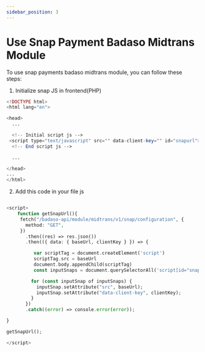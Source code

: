 ```yaml
---
sidebar_position: 3
---
```


# Use Snap Payment Badaso Midtrans Module

To use snap payments badaso midtrans module, you can follow these steps:

1. Initialize snap JS in frontend(PHP)

```php
<!DOCTYPE html>
<html lang="en">

<head>
  ...

  <!-- Initial script js -->
 <script type="text/javascript" src="" data-client-key="" id="snapurl"></script>
  <!-- End script js -->

  ...

</head>
...
</html>
```

2. Add this code in your file js

```php

<script>
    function getSnapUrl(){
     fetch("/badaso-api/module/midtrans/v1/snap/configuration", {
       method: "GET",
     })
       .then((res) => res.json())
       .then(({ data: { baseUrl, clientKey } }) => {

          var scriptTag = document.createElement('script')
          scriptTag.src = baseUrl
          document.body.appendChild(scriptTag)
          const inputSnaps = document.querySelectorAll('script[id="snapurl"]');

         for (const inputSnap of inputSnaps) {
           inputSnap.setAttribute("src", baseUrl);
           inputSnap.setAttribute("data-client-key", clientKey);
         }
       })
       .catch((error) => console.error(error));

}

getSnapUrl();

</script>
```




